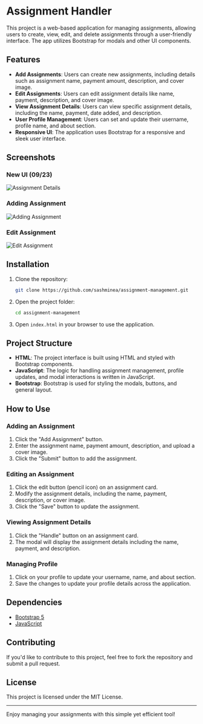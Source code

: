 # Assignment Handler

This project is a web-based application for managing assignments, allowing users to create, view, edit, and delete assignments through a user-friendly interface. The app utilizes Bootstrap for modals and other UI components.

## Features

- **Add Assignments**: Users can create new assignments, including details such as assignment name, payment amount, description, and cover image.
- **Edit Assignments**: Users can edit assignment details like name, payment, description, and cover image.
- **View Assignment Details**: Users can view specific assignment details, including the name, payment, date added, and description.
- **User Profile Management**: Users can set and update their username, profile name, and about section.
- **Responsive UI**: The application uses Bootstrap for a responsive and sleek user interface.

## Screenshots

### New UI (09/23)
![Assignment Details](https://i.postimg.cc/dVMQmMsN/image.png)

### Adding Assignment
![Adding Assignment](https://i.ibb.co/0Qy2nNG/image.png)

### Edit Assignment
![Edit Assignment](https://i.ibb.co/QcJjbNW/image.png)

## Installation

1. Clone the repository:
   ```bash
   git clone https://github.com/sashminea/assignment-management.git
   ```

2. Open the project folder:
   ```bash
   cd assignment-management
   ```

3. Open `index.html` in your browser to use the application.

## Project Structure

- **HTML**: The project interface is built using HTML and styled with Bootstrap components.
- **JavaScript**: The logic for handling assignment management, profile updates, and modal interactions is written in JavaScript.
- **Bootstrap**: Bootstrap is used for styling the modals, buttons, and general layout.

## How to Use

### Adding an Assignment

1. Click the "Add Assignment" button.
2. Enter the assignment name, payment amount, description, and upload a cover image.
3. Click the "Submit" button to add the assignment.

### Editing an Assignment

1. Click the edit button (pencil icon) on an assignment card.
2. Modify the assignment details, including the name, payment, description, or cover image.
3. Click the "Save" button to update the assignment.

### Viewing Assignment Details

1. Click the "Handle" button on an assignment card.
2. The modal will display the assignment details including the name, payment, and description.

### Managing Profile

1. Click on your profile to update your username, name, and about section.
2. Save the changes to update your profile details across the application.

## Dependencies

- [Bootstrap 5](https://getbootstrap.com/)
- [JavaScript](https://developer.mozilla.org/en-US/docs/Web/JavaScript)

## Contributing

If you'd like to contribute to this project, feel free to fork the repository and submit a pull request.

## License

This project is licensed under the MIT License.

---

Enjoy managing your assignments with this simple yet efficient tool!
